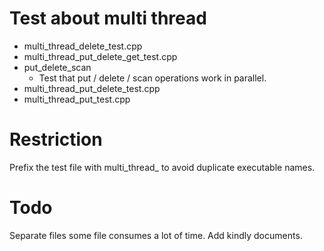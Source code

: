# Test about multi thread

- multi_thread_delete_test.cpp
- multi_thread_put_delete_get_test.cpp
- put_delete_scan
  - Test that put / delete / scan operations work in parallel.
- multi_thread_put_delete_test.cpp
- multi_thread_put_test.cpp

# Restriction
Prefix the test file with multi_thread_ to avoid duplicate executable names.

# Todo
Separate files some file consumes a lot of time.
Add kindly documents.
